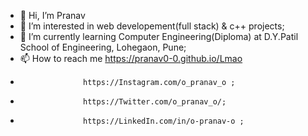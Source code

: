 - 👋 Hi, I’m Pranav
- 👀 I’m interested in web developement(full stack) & c++ projects;
- 🌱 I’m currently learning Computer Engineering(Diploma) at D.Y.Patil School of Engineering, Lohegaon, Pune;
- 📫 How to reach me https://pranav0-0.github.io/Lmao
-                   https://Instagram.com/o_pranav_o ;
-                   https://Twitter.com/o_pranav_o/;
-                   https://LinkedIn.com/in/o-pranav-o ;
